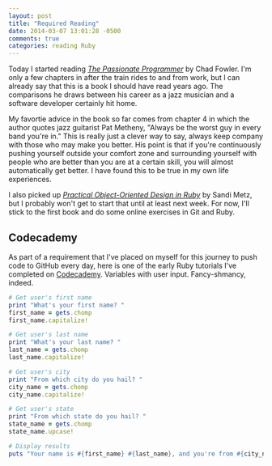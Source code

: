 ```yaml
---
layout: post
title: "Required Reading"
date: 2014-03-07 13:01:28 -0500
comments: true
categories: reading Ruby
---
```

Today I started reading [*The Passionate Programmer*](http://www.amazon.com/The-Passionate-Programmer-Remarkable-Development/dp/1934356344) by Chad Fowler. I'm only a few chapters in after the train rides to and from work, but I can already say that this is a book I should have read years ago. The comparisons he draws between his career as a jazz musician and a software developer certainly hit home.

My favortie advice in the book so far comes from chapter 4 in which the author quotes jazz guitarist Pat Metheny, "Always be the worst guy in every band you're in." This is really just a clever way to say, always keep company with those who may make you better. His point is that if you're continuously pushing yourself outside your comfort zone and surrounding yourself with people who are better than you are at a certain skill, you will almost automatically get better. I have found this to be true in my own life experiences.

I also picked up [*Practical Object-Oriented Design in Ruby*](http://www.amazon.com/Practical-Object-Oriented-Design-Ruby-Addison-Wesley/dp/0321721330) by Sandi Metz, but I probably won't get to start that until at least next week. For now, I'll stick to the first book and do some online exercises in Git and Ruby.

## Codecademy

As part of a requirement that I've placed on myself for this journey to push code to GitHub every day, here is one of the early Ruby tutorials I've completed on [Codecademy](http://codecademy.com). Variables with user input. Fancy-shmancy, indeed.

```ruby names.rb
# Get user's first name
print "What's your first name? "
first_name = gets.chomp
first_name.capitalize!

# Get user's last name
print "What's your last name? "
last_name = gets.chomp
last_name.capitalize!

# Get user's city
print "From which city do you hail? "
city_name = gets.chomp
city_name.capitalize!

# Get user's state
print "From which state do you hail? "
state_name = gets.chomp
state_name.upcase!

# Display results
puts "Your name is #{first_name} #{last_name}, and you're from #{city_name}, #{state_name}!"
```